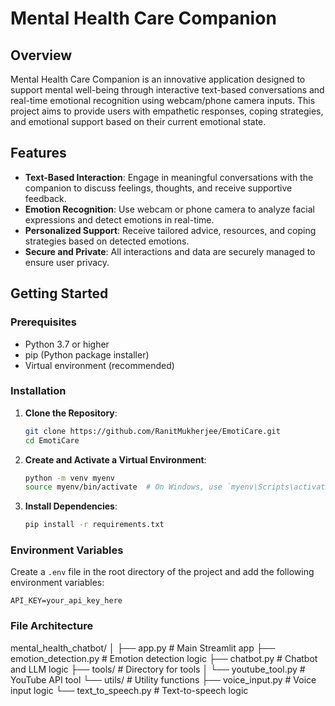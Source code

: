 # Mental Health Care Companion

## Overview

Mental Health Care Companion is an innovative application designed to support mental well-being through interactive text-based conversations and real-time emotional recognition using webcam/phone camera inputs. This project aims to provide users with empathetic responses, coping strategies, and emotional support based on their current emotional state.

## Features

- **Text-Based Interaction**: Engage in meaningful conversations with the companion to discuss feelings, thoughts, and receive supportive feedback.
- **Emotion Recognition**: Use webcam or phone camera to analyze facial expressions and detect emotions in real-time.
- **Personalized Support**: Receive tailored advice, resources, and coping strategies based on detected emotions.
- **Secure and Private**: All interactions and data are securely managed to ensure user privacy.

## Getting Started

### Prerequisites

- Python 3.7 or higher
- pip (Python package installer)
- Virtual environment (recommended)

### Installation

1. **Clone the Repository**:
    ```sh
    git clone https://github.com/RanitMukherjee/EmotiCare.git
    cd EmotiCare
    ```

2. **Create and Activate a Virtual Environment**:
    ```sh
    python -m venv myenv
    source myenv/bin/activate  # On Windows, use `myenv\Scripts\activate`
    ```

3. **Install Dependencies**:
    ```sh
    pip install -r requirements.txt
    ```

### Environment Variables

Create a `.env` file in the root directory of the project and add the following environment variables:

```plaintext
API_KEY=your_api_key_here
```

### File Architecture

mental_health_chatbot/
│
├── app.py                  # Main Streamlit app
├── emotion_detection.py    # Emotion detection logic
├── chatbot.py              # Chatbot and LLM logic
├── tools/                  # Directory for tools
│   └── youtube_tool.py     # YouTube API tool
└── utils/                  # Utility functions
    ├── voice_input.py      # Voice input logic
    └── text_to_speech.py   # Text-to-speech logic

